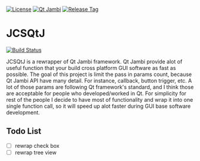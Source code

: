 [![License](https://img.shields.io/badge/License-Apache%202.0-green.svg)](https://opensource.org/licenses/Apache-2.0)
[![Qt Jambi](https://img.shields.io/badge/Qt%20Jambi-4.8.7-blue.svg)](https://github.com/qtjambi)
[![Release Tag](https://img.shields.io/github/tag/jcs090218/JCSQtJ.svg?label=release)](https://github.com/jcs090218/JCSQtJ/releases/latest)

# JCSQtJ

[![Build Status](https://travis-ci.com/jcs090218/JCSQtJ.svg?branch=master)](https://travis-ci.com/jcs090218/JCSQtJ)

JCSQtJ is a rewrapper of Qt Jambi framework. Qt Jambi provide alot
of useful function that your build cross platform GUI software 
as fast as possible. The goal of this project is limit the pass
in params count, because Qt Jambi API have many detail. For instance,
callback, button trigger, etc. A lot of those params are following
Qt framework's standard, and I think those are acceptable for people
who developed/worked in Qt. For simplicity for rest of the people
I decide to have most of functionality and wrap it into one single
function call, so it will speed up alot faster during GUI base
software development.

## Todo List

- [ ] rewrap check box
- [ ] rewrap tree view
